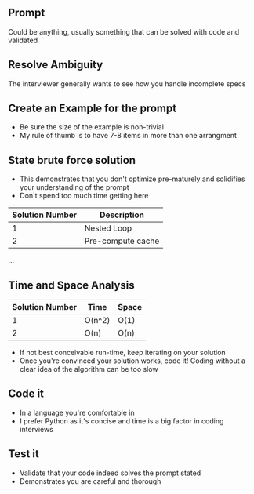 ## Prompt
Could be anything, usually something that can be solved with code and validated

## Resolve Ambiguity
The interviewer generally wants to see how you handle incomplete specs

## Create an Example for the prompt
* Be sure the size of the example is non-trivial
* My rule of thumb is to have 7-8 items in more than one arrangment

## State brute force solution
* This demonstrates that you don't optimize pre-maturely and solidifies your understanding of the prompt
* Don't spend too much time getting here

| Solution Number | Description |
|---       |---          |
| 1        | Nested Loop | 
| 2        | Pre-compute cache |

...


## Time and Space Analysis
|Solution Number | Time | Space |
|--- | --- | --- |
| 1  | O(n^2) | O(1) | 
| 2  | O(n)   | O(n) |

* If not best conceivable run-time, keep iterating on your solution
* Once you're convinced your solution works, code it! Coding without a clear idea of the algorithm can be too slow

## Code it
* In a language you're comfortable in
* I prefer Python as it's concise and time is a big factor in coding interviews

## Test it
* Validate that your code indeed solves the prompt stated
* Demonstrates you are careful and thorough
